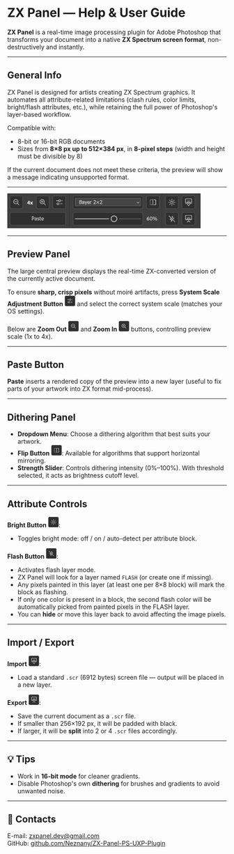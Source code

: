 # ZX Panel — Help & User Guide

**ZX Panel** is a real-time image processing plugin for Adobe Photoshop that transforms your document into a native **ZX Spectrum screen format**, non-destructively and instantly.

---

## General Info

ZX Panel is designed for artists creating ZX Spectrum graphics. It automates all attribute-related limitations (clash rules, color limits, bright/flash attributes, etc.), while retaining the full power of Photoshop's layer-based workflow.

Compatible with:

* 8-bit or 16-bit RGB documents
* Sizes from **8×8 px up to 512×384 px**, in **8-pixel steps** (width and height must be divisible by 8)

If the current document does not meet these criteria, the preview will show a message indicating unsupported format.

---

<img src="images/zx-panel-ui.png" alt="Panel UI" width="444" height="80">

---

## Preview Panel

The large central preview displays the real-time ZX-converted version of the currently active document.

To ensure **sharp, crisp pixels** without moiré artifacts, press **System Scale Adjustment Button** <img src="images/prefs.png" alt="Sys Scale" width="24"> and select the correct system scale (matches your OS settings).

Below are **Zoom Out** <img src="images/zoomout.png" alt="Zoom Out" width="24"> and **Zoom In** <img src="images/zoomin.png" alt="Zoom In" width="24"> buttons, controlling preview scale (1x to 4x).

---

## Paste Button

**Paste** inserts a rendered copy of the preview into a new layer (useful to fix parts of your artwork into ZX format mid-process).

---

## Dithering Panel

* **Dropdown Menu**: Choose a dithering algorithm that best suits your artwork.
* **Flip Button** <img src="images/flip.png" alt="Flip" width="24">: Available for algorithms that support horizontal mirroring.
* **Strength Slider**: Controls dithering intensity (0%–100%). With threshold selected, it acts as brightness cutoff level.

---

## Attribute Controls

**Bright Button** <img src="images/bright.png" alt="Bright" width="24">:

* Toggles bright mode: off / on / auto-detect per attribute block.

**Flash Button** <img src="images/flash.png" alt="Flash" width="24">:

* Activates flash layer mode.
* ZX Panel will look for a layer named `FLASH` (or create one if missing).
* Any pixels painted in this layer (at least one per 8×8 block) will mark the block as flashing.
* If only one color is present in a block, the second flash color will be automatically picked from painted pixels in the FLASH layer.
* You can **hide** or move this layer back to avoid affecting the image pixels.

---

## Import / Export

**Import** <img src="images/import.png" alt="Import" width="24">:

* Load a standard `.scr` (6912 bytes) screen file — output will be placed in a new layer.

**Export** <img src="images/export.png" alt="Export" width="24">:

* Save the current document as a `.scr` file.
* If smaller than 256×192 px, it will be padded with black.
* If larger, it will be **split** into 2 or 4 `.scr` files accordingly.

---

## 💡 Tips

* Work in **16-bit mode** for cleaner gradients.
* Disable Photoshop's own **dithering** for brushes and gradients to avoid unwanted noise.

---

## 💬 Contacts

E-mail: [zxpanel.dev@gmail.com](mailto:zxpanel.dev@gmail.com)<br>
GitHub: [github.com/Neznany/ZX-Panel-PS-UXP-Plugin](https://github.com/Neznany/ZX-Panel-PS-UXP-Plugin)
